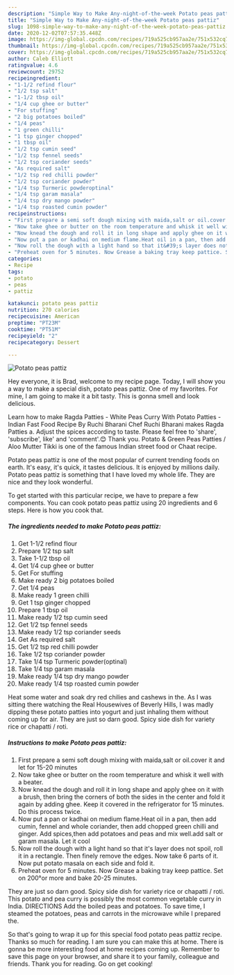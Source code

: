 ```yaml
---
description: "Simple Way to Make Any-night-of-the-week Potato peas pattiz"
title: "Simple Way to Make Any-night-of-the-week Potato peas pattiz"
slug: 1098-simple-way-to-make-any-night-of-the-week-potato-peas-pattiz
date: 2020-12-02T07:57:35.448Z
image: https://img-global.cpcdn.com/recipes/719a525cb957aa2e/751x532cq70/potato-peas-pattiz-recipe-main-photo.jpg
thumbnail: https://img-global.cpcdn.com/recipes/719a525cb957aa2e/751x532cq70/potato-peas-pattiz-recipe-main-photo.jpg
cover: https://img-global.cpcdn.com/recipes/719a525cb957aa2e/751x532cq70/potato-peas-pattiz-recipe-main-photo.jpg
author: Caleb Elliott
ratingvalue: 4.6
reviewcount: 29752
recipeingredient:
- "1-1/2 refind flour"
- "1/2 tsp salt"
- "1-1/2 tbsp oil"
- "1/4 cup ghee or butter"
- "For stuffing"
- "2 big potatoes boiled"
- "1/4 peas"
- "1 green chilli"
- "1 tsp ginger chopped"
- "1 tbsp oil"
- "1/2 tsp cumin seed"
- "1/2 tsp fennel seeds"
- "1/2 tsp coriander seeds"
- "As required salt"
- "1/2 tsp red chilli powder"
- "1/2 tsp coriander powder"
- "1/4 tsp Turmeric powderoptinal"
- "1/4 tsp garam masala"
- "1/4 tsp dry mango powder"
- "1/4 tsp roasted cumin powder"
recipeinstructions:
- "First prepare a semi soft dough mixing with maida,salt or oil.cover it and let for 15-20 minutes"
- "Now take ghee or butter on the room temperature and whisk it well with a beater."
- "Now knead the dough and roll it in long shape and apply ghee on it with a brush, then bring the corners of both the sides in the center and fold it again by adding ghee. Keep it covered in the refrigerator for 15 minutes. Do this process twice."
- "Now put a pan or kadhai on medium flame.Heat oil in a pan, then add cumin, fennel and whole coriander, then add chopped green chilli and ginger. Add spices,then add potatoes and peas and mix well.add salt or garam masala. Let it cool"
- "Now roll the dough with a light hand so that it&#39;s layer does not spoil, roll it in a rectangle. Then finely remove the edges. Now take 6 parts of it. Now put potato masala on each side and fold it."
- "Preheat oven for 5 minutes. Now Grease a baking tray keep pattice. Set on 200°or more and bake 20-25 minutes."
categories:
- Recipe
tags:
- potato
- peas
- pattiz

katakunci: potato peas pattiz 
nutrition: 270 calories
recipecuisine: American
preptime: "PT23M"
cooktime: "PT51M"
recipeyield: "2"
recipecategory: Dessert

---
```



![Potato peas pattiz](https://img-global.cpcdn.com/recipes/719a525cb957aa2e/751x532cq70/potato-peas-pattiz-recipe-main-photo.jpg)

Hey everyone, it is Brad, welcome to my recipe page. Today, I will show you a way to make a special dish, potato peas pattiz. One of my favorites. For mine, I am going to make it a bit tasty. This is gonna smell and look delicious.

Learn how to make Ragda Patties - White Peas Curry With Potato Patties - Indian Fast Food Recipe By Ruchi Bharani Chef Ruchi Bharani makes Ragda Patties a. Adjust the spices according to taste. Please feel free to &#39;share&#39;, &#39;subscribe&#39;, like&#39; and &#39;comment&#39;.😊 Thank you. Potato &amp; Green Peas Patties / Aloo Mutter Tikki is one of the famous Indian street food or Chaat recipe.

Potato peas pattiz is one of the most popular of current trending foods on earth. It's easy, it's quick, it tastes delicious. It is enjoyed by millions daily. Potato peas pattiz is something that I have loved my whole life. They are nice and they look wonderful.


To get started with this particular recipe, we have to prepare a few components. You can cook potato peas pattiz using 20 ingredients and 6 steps. Here is how you cook that.

<!--inarticleads1-->

##### The ingredients needed to make Potato peas pattiz:

1. Get 1-1/2 refind flour
1. Prepare 1/2 tsp salt
1. Take 1-1/2 tbsp oil
1. Get 1/4 cup ghee or butter
1. Get For stuffing
1. Make ready 2 big potatoes boiled
1. Get 1/4 peas
1. Make ready 1 green chilli
1. Get 1 tsp ginger chopped
1. Prepare 1 tbsp oil
1. Make ready 1/2 tsp cumin seed
1. Get 1/2 tsp fennel seeds
1. Make ready 1/2 tsp coriander seeds
1. Get As required salt
1. Get 1/2 tsp red chilli powder
1. Take 1/2 tsp coriander powder
1. Take 1/4 tsp Turmeric powder(optinal)
1. Take 1/4 tsp garam masala
1. Make ready 1/4 tsp dry mango powder
1. Make ready 1/4 tsp roasted cumin powder


Heat some water and soak dry red chilies and cashews in the. As I was sitting there watching the Real Housewives of Beverly Hills, I was madly dipping these potato patties into yogurt and just inhaling them without coming up for air. They are just so darn good. Spicy side dish for variety rice or chapatti / roti. 

<!--inarticleads2-->

##### Instructions to make Potato peas pattiz:

1. First prepare a semi soft dough mixing with maida,salt or oil.cover it and let for 15-20 minutes
1. Now take ghee or butter on the room temperature and whisk it well with a beater.
1. Now knead the dough and roll it in long shape and apply ghee on it with a brush, then bring the corners of both the sides in the center and fold it again by adding ghee. Keep it covered in the refrigerator for 15 minutes. Do this process twice.
1. Now put a pan or kadhai on medium flame.Heat oil in a pan, then add cumin, fennel and whole coriander, then add chopped green chilli and ginger. Add spices,then add potatoes and peas and mix well.add salt or garam masala. Let it cool
1. Now roll the dough with a light hand so that it&#39;s layer does not spoil, roll it in a rectangle. Then finely remove the edges. Now take 6 parts of it. Now put potato masala on each side and fold it.
1. Preheat oven for 5 minutes. Now Grease a baking tray keep pattice. Set on 200°or more and bake 20-25 minutes.


They are just so darn good. Spicy side dish for variety rice or chapatti / roti. This potato and pea curry is possibly the most common vegetable curry in India. DIRECTIONS Add the boiled peas and potatoes. To save time, I steamed the potatoes, peas and carrots in the microwave while I prepared the. 

So that's going to wrap it up for this special food potato peas pattiz recipe. Thanks so much for reading. I am sure you can make this at home. There is gonna be more interesting food at home recipes coming up. Remember to save this page on your browser, and share it to your family, colleague and friends. Thank you for reading. Go on get cooking!
